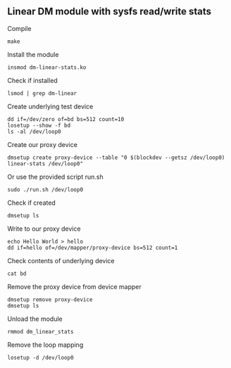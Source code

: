 ## Linear DM module with sysfs read/write stats

Compile
```
make
```
Install the module
```
insmod dm-linear-stats.ko
```

Check if installed
```
lsmod | grep dm-linear
```

Create underlying test device
```
dd if=/dev/zero of=bd bs=512 count=10 
losetup --show -f bd 
ls -al /dev/loop0
```

Create our proxy device
```
dmsetup create proxy-device --table "0 $(blockdev --getsz /dev/loop0) linear-stats /dev/loop0"
```

Or use the provided script run.sh 
```
sudo ./run.sh /dev/loop0
```

Check if created
```
dmsetup ls
```

Write to our proxy device
```
echo Hello World > hello
dd if=hello of=/dev/mapper/proxy-device bs=512 count=1
```

Check contents of underlying device
```
cat bd
```

Remove the proxy device from device mapper
```
dmsetup remove proxy-device
dmsetup ls
```

Unload the module
```
rmmod dm_linear_stats
```

Remove the loop mapping
```
losetup -d /dev/loop0
```
